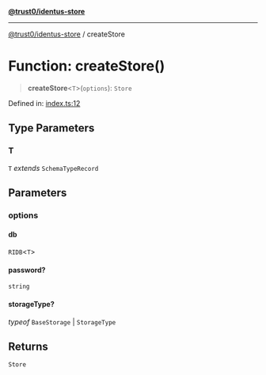 [**@trust0/identus-store**](../README.md)

***

[@trust0/identus-store](../README.md) / createStore

# Function: createStore()

> **createStore**\<`T`\>(`options`): `Store`

Defined in: [index.ts:12](https://github.com/trust0-project/identus/blob/9e2680f676c28426e63b93fe6cc608f8725c8297/packages/identus-store/src/index.ts#L12)

## Type Parameters

### T

`T` *extends* `SchemaTypeRecord`

## Parameters

### options

#### db

`RIDB`\<`T`\>

#### password?

`string`

#### storageType?

*typeof* `BaseStorage` \| `StorageType`

## Returns

`Store`
